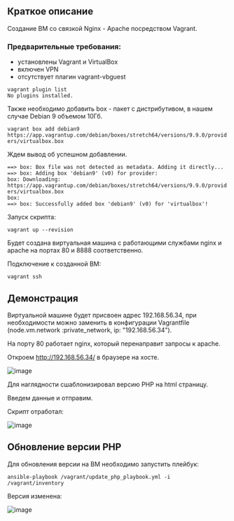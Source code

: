 ## Краткое описание
Создание ВМ со связкой Nginx - Apache посредством Vagrant.

### Предварительные требования:
- установлены Vagrant и VirtualBox
- включен VPN 
- отсутствует плагин vagrant-vbguest

`vagrant plugin list`  
`No plugins installed.`
  
  

Также необходимо добавить box - пакет с дистрибутивом, в нашем случае Debian 9 объемом 10Гб.  
  
`vagrant box add debian9 https://app.vagrantup.com/debian/boxes/stretch64/versions/9.9.0/providers/virtualbox.box`  
  
Ждем вывод об успешном добавлении.  
  
`==> box: Box file was not detected as metadata. Adding it directly...`  
`==> box: Adding box 'debian9' (v0) for provider:`  
    `box: Downloading: https://app.vagrantup.com/debian/boxes/stretch64/versions/9.9.0/providers/virtualbox.box`  
    `box:`  
`==> box: Successfully added box 'debian9' (v0) for 'virtualbox'!`  
  
  
Запуск скрипта:  
  
  `vagrant up --revision`  
  
Будет создана виртуальная машина с работающими службами nginx и apache на портах 80 и 8888 соответственно.  
  
  
Подключение к созданной ВМ:  
  
`vagrant ssh`  
  
  
  ## Демонстрация
    
Виртуальной машине будет присвоен адрес 192.168.56.34, при необходимости можно заменить в конфигурации Vagrantfile (node.vm.network :private_network, ip: "192.168.56.34").  
  
На порту 80 работает nginx, который перенаправит запросы к apache.
    
Откроем http://192.168.56.34/ в браузере на хосте.
    
![image](https://user-images.githubusercontent.com/105548111/221890736-35a6c26d-43cc-4655-bff4-400eb916f2d3.png)
  
Для наглядности сшаблонизировал версию PHP на html страницу.
    
Введем данные и отправим.
  
Скрипт отработал:
    
![image](https://user-images.githubusercontent.com/105548111/221891216-15c1e9a7-cb4a-4484-89d3-122aa6cb517d.png)


## Обновление версии PHP
  
Для обновления версии на ВМ необходимо запустить плейбук:
  
`ansible-playbook /vagrant/update_php_playbook.yml -i /vagrant/inventory`

Версия изменена:
  
![image](https://user-images.githubusercontent.com/105548111/221895901-6994c5ce-d04c-4b60-95d1-35cfb86dd835.png)

